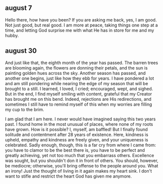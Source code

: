 ## august 7

Hello there, how have you been? If you are asking me back, yes, I am good. Not just good, but real good. I am more at peace, taking things one step at a time, and letting God surprise me with what He has in store for me and my hubby. 


## august 30

And just like that, the eighth month of the year has passed. The barren trees are blooming again, the flowers are donning their petals, and the sun is painting golden hues across the sky. Another season has passed, and another one begins, just like how they ebb for years. I have pondered a lot and am still pondering while nearing the edge of my season that will be brought to a still. I learned, I loved, I cried; encouraged, wept, and sighed. But in the end, I find myself smiling with content, grateful that my Creator has brought me on this bend. Indeed, rejections are His redirections, and sometimes I still have to remind myself of this when my worries are filling my cup to the brim.

I am glad that I am here. I never would have imagined saying this two years past. I found home in the most unusual of places, where none of my roots have grown. How is it possible? I, myself, am baffled! But I finally found solitude and contentment after 28 years of existence. Here, kindness is upheld, empathy and kindness are freely given, and your uniqueness is celebrated. Sadly enough, though, this is a far cry from where I came from: you have to clamor to be the best there is, you have to be perfect and greatly achieving, yet not too much that you embarrass others. Excellence was sought, but you shouldn't don it in front of others. You should, however, be mediocre; otherwise, you'll bring offense to the people around you. What an irony! Just the thought of living in it again makes my heart sink. I don't want to stifle and restrict the heart God has given me anymore.